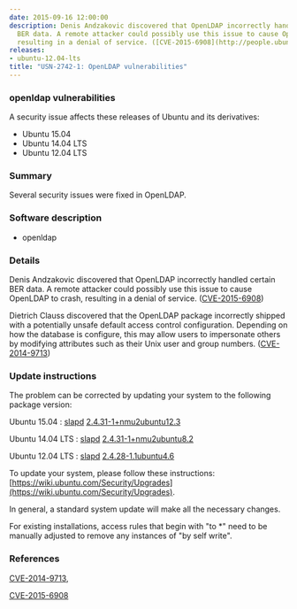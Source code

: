```yaml
---
date: 2015-09-16 12:00:00
description: Denis Andzakovic discovered that OpenLDAP incorrectly handled certain
  BER data. A remote attacker could possibly use this issue to cause OpenLDAP to crash,
  resulting in a denial of service. ([CVE-2015-6908](http://people.ubuntu.com/~ubuntu-security/cve/CVE-2015-6908))
releases:
- ubuntu-12.04-lts
title: "USN-2742-1: OpenLDAP vulnerabilities"
---
```


### openldap vulnerabilities

A security issue affects these releases of Ubuntu and its derivatives:

* Ubuntu 15.04
* Ubuntu 14.04 LTS
* Ubuntu 12.04 LTS

### Summary

Several security issues were fixed in OpenLDAP. 

### Software description

* openldap 

### Details

Denis Andzakovic discovered that OpenLDAP incorrectly handled certain BER data. A remote attacker could possibly use this issue to cause OpenLDAP to crash, resulting in a denial of service. ([CVE-2015-6908](http://people.ubuntu.com/~ubuntu-security/cve/CVE-2015-6908))

Dietrich Clauss discovered that the OpenLDAP package incorrectly shipped with a potentially unsafe default access control configuration. Depending on how the database is configure, this may allow users to impersonate others by modifying attributes such as their Unix user and group numbers. ([CVE-2014-9713](http://people.ubuntu.com/~ubuntu-security/cve/CVE-2014-9713)) 

### Update instructions

The problem can be corrected by updating your system to the following package version:

Ubuntu 15.04
 : [slapd](https://launchpad.net/ubuntu/+source/openldap) <span> [2.4.31-1+nmu2ubuntu12.3](https://launchpad.net/ubuntu/+source/openldap/2.4.31-1+nmu2ubuntu12.3) </span> 

Ubuntu 14.04 LTS
 : [slapd](https://launchpad.net/ubuntu/+source/openldap) <span> [2.4.31-1+nmu2ubuntu8.2](https://launchpad.net/ubuntu/+source/openldap/2.4.31-1+nmu2ubuntu8.2) </span> 

Ubuntu 12.04 LTS
 : [slapd](https://launchpad.net/ubuntu/+source/openldap) <span> [2.4.28-1.1ubuntu4.6](https://launchpad.net/ubuntu/+source/openldap/2.4.28-1.1ubuntu4.6) </span> 

To update your system, please follow these instructions: [https://wiki.ubuntu.com/Security/Upgrades](https://wiki.ubuntu.com/Security/Upgrades).

In general, a standard system update will make all the necessary changes.

For existing installations, access rules that begin with &quot;to *&quot; need to be manually adjusted to remove any instances of &quot;by self write&quot;. 

### References

 [CVE-2014-9713](http://people.ubuntu.com/~ubuntu-security/cve/CVE-2014-9713), 

 [CVE-2015-6908](http://people.ubuntu.com/~ubuntu-security/cve/CVE-2015-6908)
